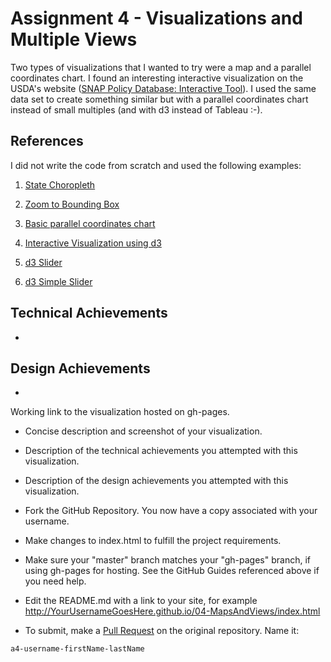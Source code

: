 Assignment 4 - Visualizations and Multiple Views  
===
Two types of visualizations that I wanted to try were a map and a parallel coordinates chart. I found an interesting interactive visualization on the USDA's website ([SNAP Policy Database: Interactive Tool](https://www.ers.usda.gov/data-products/snap-policy-data-sets/snap-policy-index-interactive-tool/)). I used the same data set to create something similar but with a parallel coordinates chart instead of small multiples (and with d3 instead of Tableau :-).

References
---
I did not write the code from scratch and used the following examples:

1. [State Choropleth](https://observablehq.com/@d3/state-choropleth)

2. [Zoom to Bounding Box](https://observablehq.com/@d3/zoom-to-bounding-box?collection=@d3/d3-geo)

3. [Basic parallel coordinates chart](https://www.d3-graph-gallery.com/graph/parallel_basic.html)

4. [Interactive Visualization using d3](https://github.com/Rama-C/Interactive_Visualization_using_D3)

5. [d3 Slider](https://github.com/MasterMaps/d3-slider)

6. [d3 Simple Slider](https://github.com/johnwalley/d3-simple-slider)

Technical Achievements
---
- 

Design Achievements
---
-

Working link to the visualization hosted on gh-pages.
- Concise description and screenshot of your visualization.
- Description of the technical achievements you attempted with this visualization.
- Description of the design achievements you attempted with this visualization.

- Fork the GitHub Repository. You now have a copy associated with your username.
- Make changes to index.html to fulfill the project requirements. 
- Make sure your "master" branch matches your "gh-pages" branch, if using gh-pages for hosting. See the GitHub Guides referenced above if you need help.
- Edit the README.md with a link to your site, for example http://YourUsernameGoesHere.github.io/04-MapsAndViews/index.html
- To submit, make a [Pull Request](https://help.github.com/articles/using-pull-requests/) on the original repository. Name it: 
```
a4-username-firstName-lastName
```

